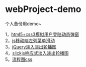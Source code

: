 # webProject-demo
个人备份用demo~<br/>

1，[html5+css3模拟用户登陆动态弹窗](https://amyidol.github.io/webProject-demo/html5+css3模拟用户登陆动态弹窗/demo.html)<br/>
2，[js移动端左列菜单滑动](https://amyidol.github.io/webProject-demo/js移动端左列菜单滑动/category.html)<br/>
3，[jQuery淡入淡出轮播图](https://amyidol.github.io/webProject-demo/jQuery淡入淡出轮播图/jQuery淡入淡出轮播图.html)<br/>
4，[slickjs响应式淡入淡出轮播图](https://amyidol.github.io/webProject-demo/slickjs响应式淡入淡出轮播图/slick.html)<br/>
5，[流程图css](https://amyidol.github.io/webProject-demo/流程图/流程图.html)<br/>

